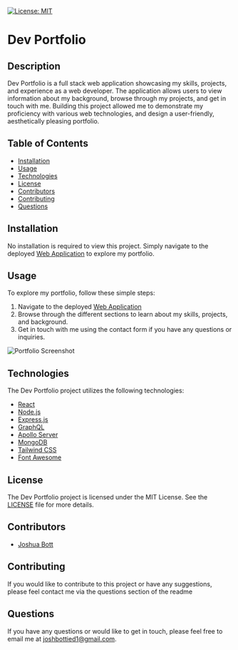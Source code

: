 [![License: MIT](https://img.shields.io/badge/License-MIT-green.svg)](https://opensource.org/licenses/MIT)

# Dev Portfolio

## Description

Dev Portfolio is a full stack web application showcasing my skills, projects, and experience as a web developer. The application allows users to view information about my background, browse through my projects, and get in touch with me. Building this project allowed me to demonstrate my proficiency with various web technologies, and design a user-friendly, aesthetically pleasing portfolio.

## Table of Contents

- [Installation](#installation)
- [Usage](#usage)
- [Technologies](#technologies)
- [License](#license)
- [Contributors](#contributors)
- [Contributing](#contributing)
- [Questions](#questions)

## Installation

No installation is required to view this project. Simply navigate to the deployed [Web Application](https://your-portfolio-url.com) to explore my portfolio.

## Usage

To explore my portfolio, follow these simple steps:

1. Navigate to the deployed [Web Application](https://your-portfolio-url.com)
2. Browse through the different sections to learn about my skills, projects, and background.
3. Get in touch with me using the contact form if you have any questions or inquiries.

![Portfolio Screenshot](./public/assets/screenshot.png)

## Technologies

The Dev Portfolio project utilizes the following technologies:

- [React](https://reactjs.org)
- [Node.js](https://nodejs.org/en)
- [Express.js](https://expressjs.com/)
- [GraphQL](https://graphql.org/)
- [Apollo Server](https://www.apollographql.com/)
- [MongoDB](https://www.mongodb.com/)
- [Tailwind CSS](https://tailwindcss.com/)
- [Font Awesome](https://fontawesome.com/)

## License

The Dev Portfolio project is licensed under the MIT License. See the [LICENSE](LICENSE) file for more details.

## Contributors

- [Joshua Bott](https://github.com/josh4got)

## Contributing

If you would like to contribute to this project or have any suggestions, please feel contact me via the questions section of the readme

## Questions

If you have any questions or would like to get in touch, please feel free to email me at [joshbottied1@gmail.com](mailto:joshbottied1@gmail.com).
